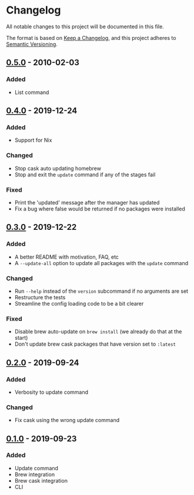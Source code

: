 # Changelog
All notable changes to this project will be documented in this file.

The format is based on [Keep a Changelog](https://keepachangelog.com/en/1.0.0/),
and this project adheres to [Semantic Versioning](https://semver.org/spec/v2.0.0.html).

## [0.5.0] - 2010-02-03
### Added
- List command

## [0.4.0] - 2019-12-24
### Added
- Support for Nix

### Changed
- Stop cask auto updating homebrew
- Stop and exit the `update` command if any of the stages fail

### Fixed
- Print the 'updated' message after the manager has updated
- Fix a bug where false would be returned if no packages were installed


## [0.3.0] - 2019-12-22
### Added
- A better README with motivation, FAQ, etc
- A `--update-all` option to update all packages with the `update` command

### Changed
- Run `--help` instead of the `version` subcommand if no arguments are set
- Restructure the tests
- Streamline the config loading code to be a bit clearer

### Fixed
- Disable brew auto-update on `brew install` (we already do that at the start)
- Don't update brew cask packages that have version set to `:latest`


## [0.2.0] - 2019-09-24
### Added
- Verbosity to update command

### Changed
- Fix cask using the wrong update command


## [0.1.0] - 2019-09-23
### Added
- Update command
- Brew integration
- Brew cask integration
- CLI

[0.5.0]: https://github.com/akeboshiwind/mpm/compare/0.4.0...0.5.0
[0.4.0]: https://github.com/akeboshiwind/mpm/compare/0.3.0...0.4.0
[0.3.0]: https://github.com/akeboshiwind/mpm/compare/0.2.0...0.3.0
[0.2.0]: https://github.com/akeboshiwind/mpm/compare/0.1.0...0.2.0
[0.1.0]: https://github.com/akeboshiwind/mpm/releases/tag/0.1.0
